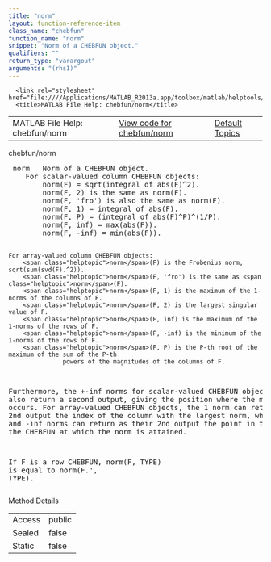 ```yaml
---
title: "norm"
layout: function-reference-item
class_name: "chebfun"
function_name: "norm"
snippet: "Norm of a CHEBFUN object."
qualifiers: ""
return_type: "varargout"
arguments: "(rhs1)"
---
```


<html>
   <head>
      <meta http-equiv="Content-Type" content="text/html; charset=utf-8">
   
      <link rel="stylesheet" href="file:////Applications/MATLAB_R2013a.app/toolbox/matlab/helptools/private/helpwin.css">
      <title>MATLAB File Help: chebfun/norm</title>
   </head>
   <body>
      <!--Single-page help-->
      <table border="0" cellspacing="0" width="100%">
         <tr class="subheader">
            <td class="headertitle">MATLAB File Help: chebfun/norm</td>
            <td class="subheader-left"><a href="matlab:edit chebfun/norm">View code for chebfun/norm</a></td>
            <td class="subheader-right"><a href="matlab:helpwin">Default Topics</a></td>
         </tr>
      </table>
      <div class="title">chebfun/norm</div>
      <div class="helptext"><pre><!--helptext --> <span class="helptopic">norm</span>   Norm of a CHEBFUN object.
    For scalar-valued column CHEBFUN objects:
        <span class="helptopic">norm</span>(F) = sqrt(integral of abs(F)^2).
        <span class="helptopic">norm</span>(F, 2) is the same as <span class="helptopic">norm</span>(F).
        <span class="helptopic">norm</span>(F, 'fro') is also the same as <span class="helptopic">norm</span>(F).
        <span class="helptopic">norm</span>(F, 1) = integral of abs(F).
        <span class="helptopic">norm</span>(F, P) = (integral of abs(F)^P)^(1/P).
        <span class="helptopic">norm</span>(F, inf) = max(abs(F)).
        <span class="helptopic">norm</span>(F, -inf) = min(abs(F)).
 
    For array-valued column CHEBFUN objects:
        <span class="helptopic">norm</span>(F) is the Frobenius norm, sqrt(sum(svd(F).^2)).
        <span class="helptopic">norm</span>(F, 'fro') is the same as <span class="helptopic">norm</span>(F).
        <span class="helptopic">norm</span>(F, 1) is the maximum of the 1-norms of the columns of F.
        <span class="helptopic">norm</span>(F, 2) is the largest singular value of F.
        <span class="helptopic">norm</span>(F, inf) is the maximum of the 1-norms of the rows of F.
        <span class="helptopic">norm</span>(F, -inf) is the minimum of the 1-norms of the rows of F.
        <span class="helptopic">norm</span>(F, P) is the P-th root of the maximum of the sum of the P-th
                   powers of the magnitudes of the columns of F.
 
  Furthermore, the +\-inf norms for scalar-valued CHEBFUN objects may also
  return a second output, giving the position where the max/min occurs. For
  array-valued CHEBFUN objects, the 1 norm can return as its 2nd output the
  index of the column with the largest norm, while the inf and -inf norms
  can return as their 2nd output the point in the domain of the CHEBFUN at
  which the norm is attained.
 
  If F is a row CHEBFUN, <span class="helptopic">norm</span>(F, TYPE) is equal to <span class="helptopic">norm</span>(F.', TYPE).</pre></div><!--after help -->
      <!--Method-->
      <div class="sectiontitle">Method Details</div>
      <table class="class-details">
         <tr>
            <td class="class-detail-label">Access</td>
            <td>public</td>
         </tr>
         <tr>
            <td class="class-detail-label">Sealed</td>
            <td>false</td>
         </tr>
         <tr>
            <td class="class-detail-label">Static</td>
            <td>false</td>
         </tr>
      </table>
   </body>
</html>
